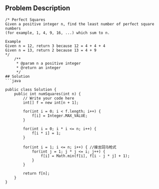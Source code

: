 ## Problem Description
```
/* Perfect Squares
Given a positive integer n, find the least number of perfect square numbers 
(for example, 1, 4, 9, 16, ...) which sum to n.

Example
Given n = 12, return 3 because 12 = 4 + 4 + 4
Given n = 13, return 2 because 13 = 4 + 9
*/
    /**
     * @param n a positive integer
     * @return an integer
     */
## Solution
```java

public class Solution {
    public int numSquares(int n) {
        // Write your code here
        int[] f = new int[n + 1];
        
        for(int i = 0; i < f.length; i++) {
            f[i] = Integer.MAX_VALUE;
        }
        
        for(int i = 0; i * i <= n; i++) {
            f[i * i] = 1;
        }
        
        for(int i = 1; i <= n; i++) { //接龙回马枪式
            for(int j = 1; j * j <= i; j++) {
                f[i] = Math.min(f[i], f[i - j * j] + 1);
            }
        }
        
        return f[n];
    }
}